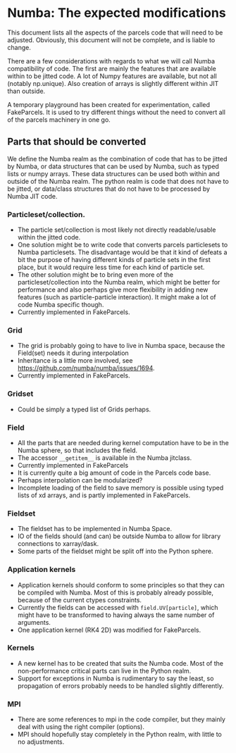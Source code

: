 # Numba: The expected modifications

This document lists all the aspects of the parcels code that will need to be adjusted. Obviously, this document will not be complete, and is liable to change.

There are a few considerations with regards to what we will call Numba compatibility of code. The first are mainly the features that are available within to be jitted code. A lot of Numpy features are available, but not all (notably np.unique). Also creation of arrays is slightly different within JIT than outside.

A temporary playground has been created for experimentation, called FakeParcels. It is used to try different things without the need to convert all of the parcels machinery in one go.

## Parts that should be converted

We define the Numba realm as the combination of code that has to be jitted by Numba, or data structures that can be used by Numba, such as typed lists or numpy arrays. These data structures can be used both within and outside of the Numba realm. The python realm is code that does not have to be jitted, or data/class structures that do not have to be processed by Numba JIT code.

### Particleset/collection. 
- The particle set/collection is most likely not directly readable/usable within the jitted code.
- One solution might be to write code that converts parcels particlesets to Numba particlesets. The disadvantage would be that it kind of defeats a bit the purpose of having different kinds of particle sets in the first place, but it would require less time for each kind of particle set.
- The other solution might be to bring even more of the particleset/collection into the Numba realm, which might be better for performance and also perhaps give more flexibility in adding new features (such as particle-particle interaction). It might make a lot of code Numba specific though.
- Currently implemented in FakeParcels.

### Grid
- The grid is probably going to have to live in Numba space, because the Field(set) needs it during interpolation
- Inheritance is a little more involved, see https://github.com/numba/numba/issues/1694.
- Currently implemented in FakeParcels.

### Gridset
- Could be simply a typed list of Grids perhaps.

### Field
- All the parts that are needed during kernel computation have to be in the Numba sphere, so that includes the field.
- The accessor `__getitem__` is available in the Numba jitclass.
- Currently implemented in FakeParcels
- It is currently quite a big amount of code in the Parcels code base.
- Perhaps interpolation can be modularized?
- Incomplete loading of the field to save memory is possible using typed lists of xd arrays, and is partly implemented in FakeParcels.

### Fieldset
- The fieldset has to be implemented in Numba Space.
- IO of the fields should (and can) be outside Numba to allow for library connections to xarray/dask.
- Some parts of the fieldset might be split off into the Python sphere.

### Application kernels
- Application kernels should conform to some principles so that they can be compiled with Numba. Most of this is probably already possible, because of the current ctypes constraints.
- Currently the fields can be accessed with `field.UV[particle]`, which might have to be transformed to having always the same number of arguments.
- One application kernel (RK4 2D) was modified for FakeParcels.

### Kernels
- A new kernel has to be created that suits the Numba code. Most of the non-performance critical parts can live in the Python realm.
- Support for exceptions in Numba is rudimentary to say the least, so propagation of errors probably needs to be handled slightly differently.


### MPI
- There are some references to mpi in the code compiler, but they mainly deal with using the right compiler (options).
- MPI should hopefully stay completely in the Python realm, with little to no adjustments.

